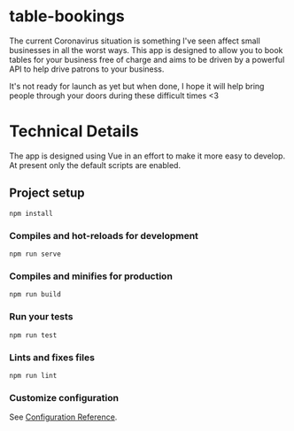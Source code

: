 # table-bookings

The current Coronavirus situation is something I've seen affect small businesses in all the worst ways. This app is designed to allow you to book tables for your business free of charge and aims to be driven by a powerful API to help drive patrons to your business.

It's not ready for launch as yet but when done, I hope it will help bring people through your doors during these difficult times <3

# Technical Details
The app is designed using Vue in an effort to make it more easy to develop. At present only the default scripts are enabled.

## Project setup
```
npm install
```

### Compiles and hot-reloads for development
```
npm run serve
```

### Compiles and minifies for production
```
npm run build
```

### Run your tests
```
npm run test
```

### Lints and fixes files
```
npm run lint
```

### Customize configuration
See [Configuration Reference](https://cli.vuejs.org/config/).
